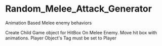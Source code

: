 # Random_Melee_Attack_Generator
Animation Based Melee enemy behaviors 

Create Child Game object for HitBox On Melee Enemy.
Move hit box with animations. 
Player Object's Tag must be set to Player
